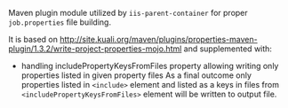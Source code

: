 Maven plugin module utilized by `iis-parent-container` for proper `job.properties` file building.

It is based on http://site.kuali.org/maven/plugins/properties-maven-plugin/1.3.2/write-project-properties-mojo.html and supplemented with:

* handling includePropertyKeysFromFiles property allowing writing only properties listed in given property files
As a final outcome only properties listed in `<include>` element and listed as a keys in files from `<includePropertyKeysFromFiles>` element will be written to output file. 
